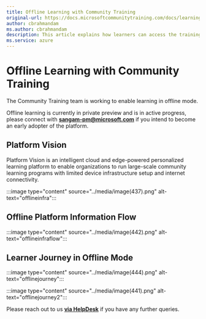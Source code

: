 ```yaml
---
title: Offline Learning with Community Training
original-url: https://docs.microsoftcommunitytraining.com/docs/learning-in-offline-mode
author: cbrahmandam
ms.author: cbrahmandam
description: This article explains how learners can access the training content in offline mode
ms.service: azure
---
```


# Offline Learning with Community Training

The Community Training team is working to enable learning in offline mode.

Offline learning is currently in private preview and is in active progress, please connect with **sangam-pm@microsoft.com** if you intend to become an early adopter of the platform.

## Platform Vision

Platform Vision is an intelligent cloud and edge-powered personalized learning platform to enable organizations to run large-scale community learning programs with limited device infrastructure setup and internet connectivity.

:::image type="content" source="../media/image(437).png" alt-text="offlineinfra":::

## Offline Platform Information Flow

:::image type="content" source="../media/image(442).png" alt-text="offlineinfraflow":::

## Learner Journey in Offline Mode

:::image type="content" source="../media/image(444).png" alt-text="offlinejourney":::

:::image type="content" source="../media/image(441).png" alt-text="offlinejourney2":::


Please reach out to us [**via HelpDesk**](https://aka.ms/cthelpdesk) if you have any further queries.